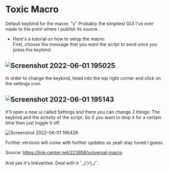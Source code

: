 # Toxic Macro
Default keybind for the macro: "y"
Probably the simpliest GUI I've ever made to the point where I publish its source.
- Here's a tutorial on how to setup the macro:    
First, choose the message that you want the script to send once you press the keybind.   

![Screenshot 2022-06-01 195025](https://user-images.githubusercontent.com/86840871/171470171-a656bab6-ca17-4405-9d28-a82b10125a35.png)
-
In order to change the keybind, head into the top right corner and click on the settings icon.

![Screenshot 2022-06-01 195143](https://user-images.githubusercontent.com/86840871/171470421-a936dff1-5c5d-4360-9976-d0bc30bf3d45.png)
-
It'll open a new ui called Settings and there you can change 2 things: The keybind and the activity of the script. So if you want to stop it for a certain time then just toggle it off. 

![Screenshot 2022-06-01 195428](https://user-images.githubusercontent.com/86840871/171470859-5fe03527-d0de-47b9-9342-e3d08ac5a7f9.png)

Further versions will come with further updates so yeah stay tuned I guess.

Source: https://link-center.net/223858/universal-macro

And yes it's linkvertise. Deal with it ¯\_(ツ)_/¯.
